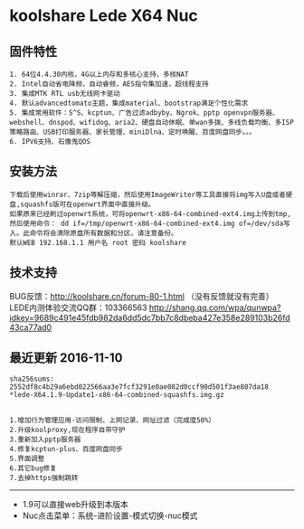 koolshare Lede X64 Nuc  
===================================

## 固件特性

    1. 64位4.4.30内核，4G以上内存和多核心支持，多核NAT
    2. Intel自动省电降频，自动睿频，AES指令集加速，超线程支持
    3. 集成MTK RTL usb无线网卡驱动
    4. 默认advancedtomato主题，集成material、bootstrap满足个性化需求
    5. 集成常用软件：S^S、kcptun、广告过滤adbyby、Ngrok、pptp openvpn服务器、webshell、dnspod、wifidog、aria2、硬盘自动休眠、单wan多拨、多线负载均衡、多ISP策略路由、USB打印服务器、家长管理、miniDlna、定时唤醒、百度网盘同步。。。
    6. IPV6支持、石像鬼QOS

## 安装方法

    下载后使用winrar、7zip等解压缩，然后使用ImageWriter等工具直接将img写入U盘或者硬盘,squashfs版可在openwrt界面中直接升级。
    如果原来已经刷过openwrt系统，可将openwrt-x86-64-combined-ext4.img上传到tmp,然后使用命令： dd if=/tmp/openwrt-x86-64-combined-ext4.img of=/dev/sda写入。此命令将会清除原盘所有数据和分区，请注意备份。
    默认WEB 192.168.1.1 用户名 root 密码 koolshare
## 技术支持

BUG反馈：<http://koolshare.cn/forum-80-1.html>  （没有反馈就没有完善）   LEDE内测体验交流QQ群：103366563 <http://shang.qq.com/wpa/qunwpa?idkey=9689c491e45fdb982da6dd5dc7bb7c8dbeba427e358e289103b26fd43ca77ad0>

## 最近更新 2016-11-10
    sha256sums:
    2552df8c4b29a6ebd022566aa3e7fcf3291e0ae082d0ccf90d501f3ae807da18 *lede-X64.1.9-Update1-x86-64-combined-squashfs.img.gz


    1.增加行为管理应用-访问限制、上网记录、网址过滤（完成度50%）
    2.升级koolproxy,现在程序自带守护
    3.重新加入pptp服务器
    4.修复kcptun-plus、百度网盘同步
    5.界面调整
    6.其它bug修复
    7.去掉https强制跳转
----------------------------------
* 1.9可以直接web升级到本版本
* Nuc点击菜单：系统-进阶设置-模式切换-nuc模式